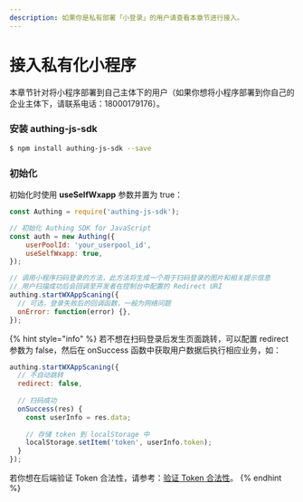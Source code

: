 ```yaml
---
description: 如果你是私有部署「小登录」的用户请查看本章节进行接入。
---
```


# 接入私有化小程序

本章节针对将小程序部署到自己主体下的用户（如果你想将小程序部署到你自己的企业主体下，请联系电话：18000179176）。

### 安装 authing-js-sdk

```bash
$ npm install authing-js-sdk --save
```

### **初始化**

初始化时使用 **useSelfWxapp** 参数并置为 true：

```javascript
const Authing = require('authing-js-sdk');

// 初始化 Authing SDK for JavaScript
const auth = new Authing({
    userPoolId: 'your_userpool_id',
    useSelfWxapp: true,
});

// 调用小程序扫码登录的方法，此方法将生成一个用于扫码登录的图片和相关提示信息
// 用户扫描成功后会回调至开发者在控制台中配置的 Redirect URI
authing.startWXAppScaning({
  // 可选，登录失败后的回调函数，一般为网络问题
  onError: function(error) {}, 
});
```

{% hint style="info" %}
若不想在扫码登录后发生页面跳转，可以配置 redirect 参数为 false，然后在 onSuccess 函数中获取用户数据后执行相应业务，如：

```javascript
authing.startWXAppScaning({
  // 不自动跳转
  redirect: false,
  
  // 扫码成功
  onSuccess(res) {
    const userInfo = res.data;
    
    // 存储 token 到 localStorage 中
    localStorage.setItem('token', userInfo.token);
  }
});
```

若你想在后端验证 Token 合法性，请参考：[验证 Token 合法性](https://learn.authing.cn/authing/advanced/authentication/verify-jwt-token)。
{% endhint %}

